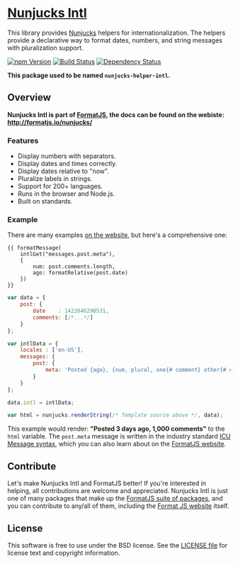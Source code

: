 [Nunjucks Intl][]
===================

This library provides [Nunjucks][] helpers for internationalization. The helpers provide a declarative way to format dates, numbers, and string messages with pluralization support.

[![npm Version][npm-badge]][npm]
[![Build Status][travis-badge]][travis]
[![Dependency Status][david-badge]][david]

**This package used to be named `nunjucks-helper-intl`.**


Overview
--------

**Nunjucks Intl is part of [FormatJS][], the docs can be found on the webiste:**
**<http://formatjs.io/nunjucks/>**

### Features

- Display numbers with separators.
- Display dates and times correctly.
- Display dates relative to "now".
- Pluralize labels in strings.
- Support for 200+ languages.
- Runs in the browser and Node.js.
- Built on standards.

### Example

There are many examples [on the website][Nunjucks Intl], but here's a comprehensive one:

```nunjucks
{{ formatMessage(
    intlGet("messages.post.meta"), 
    { 
        num: post.comments.length, 
        ago: formatRelative(post.date) 
    }) 
}}
```

```js
var data = {
    post: {
        date    : 1422046290531,
        comments: [/*...*/]
    }
};

var intlData = {
    locales : ['en-US'],
    messages: {
        post: {
            meta: 'Posted {ago}, {num, plural, one{# comment} other{# comments}}'
        }
    }
};

data.intl = intlData;

var html = nunjucks.renderString(/* Template source above */, data);
```

This example would render: **"Posted 3 days ago, 1,000 comments"** to the `html` variable. 
The `post.meta` message is written in the industry standard [ICU Message syntax][], which you can 
also learn about on the [FormatJS website][FormatJS].


Contribute
----------

Let's make Nunjucks Intl and FormatJS better! If you're interested in helping, all contributions 
are welcome and appreciated. Nunjucks Intl is just one of many packages that make up the 
[FormatJS suite of packages][FormatJS GitHub], and you can contribute to any/all of them, 
including the [Format JS website][FormatJS] itself.


License
-------

This software is free to use under the BSD license.
See the [LICENSE file][LICENSE] for license text and copyright information.


[Nunjucks Intl]: http://formatjs.io/nunjucks/
[Nunjucks]: http://mozilla.github.io/nunjucks
[npm]: https://www.npmjs.org/package/nunjucks-intl
[npm-badge]: https://img.shields.io/npm/v/nunjucks-intl.svg?style=flat-square
[travis]: https://travis-ci.org/KSDaemon/nunjucks-intl
[travis-badge]: http://img.shields.io/travis/KSDaemon/nunjucks-intl.svg?style=flat-square
[david]: https://david-dm.org/KSDaemon/nunjucks-intl
[david-badge]: https://img.shields.io/david/KSDaemon/nunjucks-intl.svg?style=flat-square
[FormatJS]: http://formatjs.io/
[FormatJS GitHub]: http://formatjs.io/github/
[ICU Message syntax]: http://formatjs.io/guide/#messageformat-syntax
[LICENSE]: https://github.com/KSDaemon/nunjucks-intl/blob/master/LICENSE
